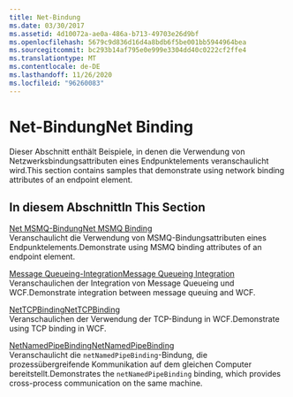 ```yaml
---
title: Net-Bindung
ms.date: 03/30/2017
ms.assetid: 4d10072a-ae0a-486a-b713-49703e26d9bf
ms.openlocfilehash: 5679c9d836d16d4a8bdb6f5be001bb5944964bea
ms.sourcegitcommit: bc293b14af795e0e999e3304dd40c0222cf2ffe4
ms.translationtype: MT
ms.contentlocale: de-DE
ms.lasthandoff: 11/26/2020
ms.locfileid: "96260083"
---
```

# <a name="net-binding"></a><span data-ttu-id="338fc-102">Net-Bindung</span><span class="sxs-lookup"><span data-stu-id="338fc-102">Net Binding</span></span>

<span data-ttu-id="338fc-103">Dieser Abschnitt enthält Beispiele, in denen die Verwendung von Netzwerksbindungsattributen eines Endpunktelements veranschaulicht wird.</span><span class="sxs-lookup"><span data-stu-id="338fc-103">This section contains samples that demonstrate using network binding attributes of an endpoint element.</span></span>  
  
## <a name="in-this-section"></a><span data-ttu-id="338fc-104">In diesem Abschnitt</span><span class="sxs-lookup"><span data-stu-id="338fc-104">In This Section</span></span>  

 [<span data-ttu-id="338fc-105">Net MSMQ-Bindung</span><span class="sxs-lookup"><span data-stu-id="338fc-105">Net MSMQ Binding</span></span>](net-msmq-binding.md)  
 <span data-ttu-id="338fc-106">Veranschaulicht die Verwendung von MSMQ-Bindungsattributen eines Endpunktelements.</span><span class="sxs-lookup"><span data-stu-id="338fc-106">Demonstrate using MSMQ binding attributes of an endpoint element.</span></span>  
  
 [<span data-ttu-id="338fc-107">Message Queueing-Integration</span><span class="sxs-lookup"><span data-stu-id="338fc-107">Message Queueing Integration</span></span>](message-queueing-integration.md)  
 <span data-ttu-id="338fc-108">Veranschaulichen der Integration von Message Queueing und WCF.</span><span class="sxs-lookup"><span data-stu-id="338fc-108">Demonstrate integration between message queuing and WCF.</span></span>  
  
 [<span data-ttu-id="338fc-109">NetTCPBinding</span><span class="sxs-lookup"><span data-stu-id="338fc-109">NetTCPBinding</span></span>](nettcpbinding.md)  
 <span data-ttu-id="338fc-110">Veranschaulichen der Verwendung der TCP-Bindung in WCF.</span><span class="sxs-lookup"><span data-stu-id="338fc-110">Demonstrate using TCP binding in WCF.</span></span>  
  
 [<span data-ttu-id="338fc-111">NetNamedPipeBinding</span><span class="sxs-lookup"><span data-stu-id="338fc-111">NetNamedPipeBinding</span></span>](netnamedpipebinding.md)  
 <span data-ttu-id="338fc-112">Veranschaulicht die `netNamedPipeBinding`-Bindung, die prozessübergreifende Kommunikation auf dem gleichen Computer bereitstellt.</span><span class="sxs-lookup"><span data-stu-id="338fc-112">Demonstrates the `netNamedPipeBinding` binding, which provides cross-process communication on the same machine.</span></span>
